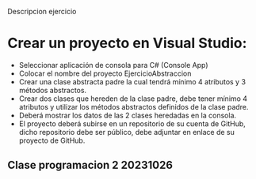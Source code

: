 Descripcion ejercicio

# Crear un proyecto en Visual Studio:

* Seleccionar aplicación de consola para C# (Console App)
* Colocar el nombre del proyecto EjercicioAbstraccion
* Crear una clase abstracta padre la cual tendrá mínimo 4 atributos y 3 métodos abstractos.
* Crear dos clases que hereden de la clase padre, debe tener mínimo 4 atributos y utilizar los métodos abstractos definidos de la clase padre.
* Deberá mostrar los datos de las 2 clases heredadas en la consola.
* El proyecto deberá subirse en un repositorio de su cuenta de GitHub, dicho repositorio debe ser público, debe adjuntar en enlace de su proyecto de GitHub.

## Clase programacion 2 20231026